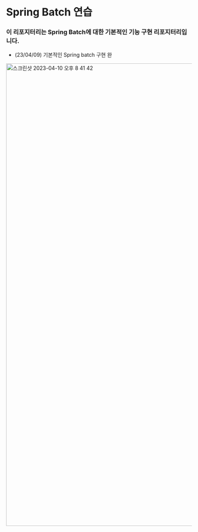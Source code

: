 # Spring Batch 연습

### 이 리포지터리는 Spring Batch에 대한 기본적인 기능 구현 리포지터리입니다.

- (23/04/09) 기본적인 Spring batch 구현 완
<img width="1252" alt="스크린샷 2023-04-10 오후 8 41 42" src="https://user-images.githubusercontent.com/91926476/230895019-f57413c1-26fc-49be-97ce-eea5971647da.png">
